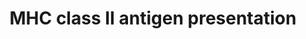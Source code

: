 ---
annotations:
- type: Pathway Ontology
  value: signaling pathway
- type: Pathway Ontology
  value: signaling pathway pertinent to immunity
authors:
- ReactomeTeam
- Anwesha
- Ryanmiller
description: Antigen presenting cells (APCs) such as B cells, dendritic cells (DCs)
  and monocytes/macrophages express major histocompatibility complex class II molecules
  (MHC II) at their surface and present exogenous antigenic peptides to CD4+ T helper
  cells. CD4+ T cells play a central role in immune protection. On their activation
  they stimulate differentiation of B cells into antibody-producing B-cell blasts
  and initiate adaptive immune responses. MHC class II molecules are transmembrane
  glycoprotein heterodimers of alpha and beta subunits. Newly synthesized MHC II molecules
  present in the endoplasmic reticulum bind to a chaperone protein called invariant
  (Ii) chain. The binding of Ii prevents the premature binding of self antigens to
  the nascent MHC molecules in the ER and also guides MHC molecules to endocytic compartments.
  In the acidic endosomal environment, Ii is degraded in a stepwise manner, ultimately
  to free the class II peptide-binding groove for loading of antigenic peptides. Exogenous
  antigens are internalized by the APC by receptor mediated endocytosis, phagocytosis
  or pinocytosis into endocytic compartments of MHC class II positive cells, where
  engulfed antigens are degraded in a low pH environment by multiple acidic proteases,
  generating MHC class II epitopes. Antigenic peptides are then loaded into the class
  II ligand-binding groove. The resulting class II peptide complexes then move to
  the cell surface, where they are scanned by CD4+ T cells for specific recognition
  (Berger & Roche 2009, Zhou & Blum 2004, Watts 2004, Landsverk et al. 2009).  View
  original pathway at [http://www.reactome.org/PathwayBrowser/#DIAGRAM=2132295 Reactome].
last-edited: 2021-01-25
organisms:
- Homo sapiens
redirect_from:
- /index.php/Pathway:WP2679
- /instance/WP2679
schema-jsonld:
- '@context': https://schema.org/
  '@id': https://wikipathways.github.io/pathways/WP2679.html
  '@type': Dataset
  creator:
    '@type': Organization
    name: WikiPathways
  description: Antigen presenting cells (APCs) such as B cells, dendritic cells (DCs)
    and monocytes/macrophages express major histocompatibility complex class II molecules
    (MHC II) at their surface and present exogenous antigenic peptides to CD4+ T helper
    cells. CD4+ T cells play a central role in immune protection. On their activation
    they stimulate differentiation of B cells into antibody-producing B-cell blasts
    and initiate adaptive immune responses. MHC class II molecules are transmembrane
    glycoprotein heterodimers of alpha and beta subunits. Newly synthesized MHC II
    molecules present in the endoplasmic reticulum bind to a chaperone protein called
    invariant (Ii) chain. The binding of Ii prevents the premature binding of self
    antigens to the nascent MHC molecules in the ER and also guides MHC molecules
    to endocytic compartments. In the acidic endosomal environment, Ii is degraded
    in a stepwise manner, ultimately to free the class II peptide-binding groove for
    loading of antigenic peptides. Exogenous antigens are internalized by the APC
    by receptor mediated endocytosis, phagocytosis or pinocytosis into endocytic compartments
    of MHC class II positive cells, where engulfed antigens are degraded in a low
    pH environment by multiple acidic proteases, generating MHC class II epitopes.
    Antigenic peptides are then loaded into the class II ligand-binding groove. The
    resulting class II peptide complexes then move to the cell surface, where they
    are scanned by CD4+ T cells for specific recognition (Berger & Roche 2009, Zhou
    & Blum 2004, Watts 2004, Landsverk et al. 2009).  View original pathway at [http://www.reactome.org/PathwayBrowser/#DIAGRAM=2132295
    Reactome].
  keywords:
  - 'SH3GL2 '
  - 'Kinesin-3 dimers '
  - SH3GL2
  - 'HLA class II histocompatibility antigen, DRB1-8 beta chain '
  - 'SEC24B '
  - nonamer
  - 'KIF3B '
  - 'CLTC '
  - trimer:calnexin
  - 'AP1M2 '
  - 'CD74(1-176) '
  - 'AP2B1 '
  - 'RILP '
  - beta dimer:Ii
  - 'DCTN5 '
  - 'CENPE '
  - COPII vesicle
  - 'CTSS '
  - 'CD74 '
  - 'CTSE(54-401) '
  - 'DCTN1 '
  - 'HLA class II histocompatibility antigen, DRB1-4 beta chain '
  - 'CTSK '
  - 'KIF18A '
  - 'HLA class II histocompatibility antigen, DRB3-1 beta chain precursor '
  - 'CTSF '
  - 'HLA class II histocompatibility antigen, DO alpha chain precursor '
  - II:HLA-DM
  - 'DYNLL1 '
  - 'HLA class II histocompatibility antigen, DRB1-7 beta chain '
  - HLA II alpha chain
  - 'GDP '
  - 'KIFAP3 '
  - GDP
  - SPTBN2
  - H2O
  - 'CAPZB '
  - ATP
  - 'CTSL1(114-288) '
  - peptide free MHC
  - IFI30
  - 'SAR1B '
  - trimer
  - Clathrin:AP2 complex
  - epitopes
  - 'GTP '
  - Kinesins:Dynactin:microtubule
  - Nonameric complex
  - 'HLA class II histocompatibility antigen, DR alpha chain precursor '
  - 'DCTN3 '
  - MHC II alpha beta
  - AP-1 Complex
  - 'HLA class II histocompatibility antigen, DP alpha chain precursor '
  - 'CD74(81-104) '
  - 'DCTN2 '
  - 'KLC3 '
  - AP-1 Clathrin coated
  - CD74(81-104)
  - 'Kinesin-13 dimers '
  - 'KIF11 '
  - 'SEC24D '
  - 'AP1G1 '
  - alpha/beta/Ii
  - 'SEC24C '
  - 'MHC class II epitopes '
  - 'RAB7A '
  - HLA-DM/HLA-DO
  - 'AP1S1 '
  - 'AP2A2(1-939) '
  - 'CAPZA1 '
  - 'CTSA(29-480) '
  - 'CAPZA3 '
  - Nonameric complex in
  - 'DCTN4 '
  - nonameric complex
  - 'HLA class II histocompatibility antigen, DO beta chain precursor '
  - 'HLA class II histocompatibility antigen, DRB1-11 beta chain '
  - ARP-1
  - 'KIF5B '
  - 'DNM2 '
  - 'CLTA '
  - 'Microtubule protofilament '
  - Dynamin
  - 'HLA class II histocompatibility antigen, DRB1-16 beta chain '
  - class II
  - 'SEC31A '
  - alpha beta dimer:Ii
  - 'ACTR10 '
  - 'DYNC1I1 '
  - MHC II:lip22 nonamer
  - unfolded antigen
  - 'HLA class II histocompatibility antigen, DRB1-12 beta chain '
  - COPII
  - 'LAG3 '
  - Pi
  - 'HLA class II histocompatibility antigen, DRB1-9 beta chain precursor '
  - 'HLA class II histocompatibility antigen, DR-1 beta chain precursor '
  - 'CTSO '
  - TGN-lysosome vesicle
  - 'CANX '
  - 'KIF15 '
  - MHC class II
  - 'HLA class II histocompatibility antigen, DRB1-15 beta chain '
  - 'AP1M1 '
  - 'CTSB(80-333) '
  - 'KIF5A '
  - 'CAPZA2 '
  - 'DYNC1LI1 '
  - 'HLA class II histocompatibility antigen, DRB1-1 beta chain '
  - MHC II:CLIP
  - 'CTSH(116-335) '
  - MHC II:lip10 nonamer
  - 'HLA class II histocompatibility antigen, DR beta 4 chain '
  - AP-1
  - 'HLA class II histocompatibility antigen, DP '
  - 'KLC4 '
  - Invariant chain
  - 'KLC1 '
  - complex
  - ADP
  - 'HLA class II histocompatibility antigen, DQB1*0602 beta chain precursor '
  - 'DNM1 '
  - peptide loaded MHC
  - CANX
  - 'DYNLL2 '
  - RAB7:RILP:ORP1L
  - 'DNM3 '
  - 'SEC23A '
  - 'OSBPL1A '
  - 'CTSL2 '
  - 'HLA class II histocompatibility antigen, DR beta 5 chain '
  - HLA II beta chain
  - 'HLA class II histocompatibility antigen, DRB1-13 beta chain '
  - 'ARF1 '
  - 'SEC24A '
  - 'RACGAP1 '
  - Clathrin:AP-2
  - heterodimer
  - LGMN
  - 'HLA class II histocompatibility antigen, DM alpha chain precursor '
  - 'KIF3A '
  - heterodimer:alpha
  - 'HLA class II histocompatibility antigen, DM beta chain precursor '
  - Antigen
  - 'HLA class II histocompatibility antigen, DRB1-14 beta chain '
  - Complex:Arf1-GTP:Clathrin Triskelion:Nonameric complex
  - 'ACTR1A '
  - 'HLA class II histocompatibility antigen, DRB1-10 beta chain '
  - 'AP1B1 '
  - 'KIF20A '
  - 'AP2S1 '
  - 'HLA class II histocompatibility antigen, DQ '
  - 'DYNC1I2 '
  - Dynein:Dynactin:microtubule
  - LAG3
  - 'DYNC1H1 '
  - alpha/beta dimer
  - 'AP1S3 '
  - Arf1-GTP
  - 'Clathrin light chain '
  - 'KIF3C '
  - 'DCTN6 '
  - 'KIF23 '
  - LAG3:MHC II
  - Clathrin coated MHC
  - 'CTSC(25-134) '
  - 'KIF26A '
  - 'CTSD(65-412) '
  - 2xMHC II alpha beta
  - 'SEC13 '
  - 'Chromokinesin dimers '
  - Cathepsin
  - with nonameric
  - 'CD74(1-117) '
  - 'AP1S2 '
  - Clathrin Triskelion
  - 'CLTC-1 '
  - 'AP2M1 '
  - Dynamin-1/2/3
  - 'AP2A1 '
  - 'KLC2 '
  - GTP
  - 'ACTR1B '
  - 'HLA class II histocompatibility antigen, DQ beta 2 chain '
  - Arf1-GDP
  - 'DYNC1LI2 '
  license: CC0
  name: MHC class II antigen presentation
seo: CreativeWork
title: MHC class II antigen presentation
wpid: WP2679
---